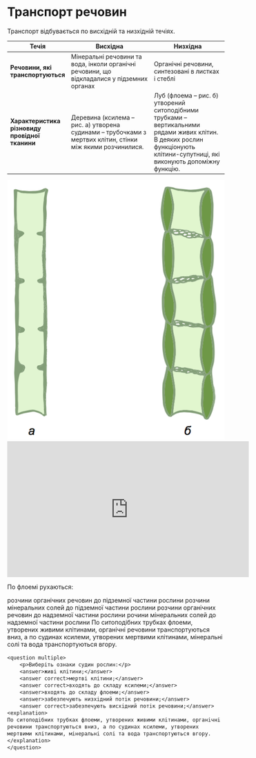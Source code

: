# Транспорт речовин

Транспорт відбувається по висхідній та низхідній течіях.

<table>
<thead>
<tr>
<th>Течія</th>
<th>Висхідна</th>
<th>Низхідна</th>
</tr>
</thead>
<tbody>
<tr>
<td><b>Речовини, які транспортуються</b></td>
<td width="40%">Мінеральні речовини та вода, інколи органічні речовини, що відкладалися у підземних органах</td>
<td width="35%">Органічні речовини, синтезовані в листках і стеблі</td>
</tr>
<tr>
<td><b>Характеристика різновиду провідної тканини</b></td>
<td>Деревина (ксилема – рис. а) утворена <span class="p1">судинами</span> – трубочками з <span class="p1">мертвих</span> клітин, стінки між якими розчинилися.</td>
<td>Луб (флоема – рис. б) утворений <span class="p1">ситоподібними трубками</span> – вертикальними рядами живих клітин. В деяких рослин функціонують клітини-супутниці, які виконують допоміжну функцію.</td>
</tr>
</tbody>
</table>

<div align="center">
<img src="techii.png" alt="Течії"/>
</div>

<div class="fluidMedia">
<iframe align="center" width="560" height="315" src="https://www.youtube.com/embed/wo1bhTwvLV0" frameborder="0" allowfullscreen></iframe>
</div>
<div class="popup">
</div>

<quiz correctLabel="correct" incorrectLabel="incorrect" checkLabel="check"> 
    <question>
        <p>По флоемi рухаються:</p>
        <answer correct>розчини органiчних речовин до пiдземної частини рослини</answer>
        <answer>розчини мiнеральних солей до пiдземної частини рослини</answer>
        <answer>розчини органiчних речовин до надземної частини рослини</answer>
        <answer>рочини мiнеральних солей до надземної частини рослини</answer>
        <explanation>
        По ситоподiбних трубках флоеми, утворених живими клiтинами, органiчнi речовини транспортуються вниз, а по судинах ксилеми, утворених мертвими клiтинами, мiнеральнi солi та вода транспортуються вгору.
        </explanation>
    </question>
       
    <question multiple>
        <p>Виберiть ознаки судин рослин:</p>
        <answer>живi клiтини;</answer>
        <answer correct>мертвi клiтини;</answer>
        <answer correct>входять до складу ксилеми;</answer>
        <answer>входять до складу флоеми;</answer>
        <answer>забезпечують низхiдний потiк речовини;</answer>
        <answer correct>забезпечують висхiдний потiк речовини;</answer>
    <explanation>
    По ситоподiбних трубках флоеми, утворених живими клiтинами, органiчнi речовини транспортуються вниз, а по судинах ксилеми, утворених мертвими клiтинами, мiнеральнi солi та вода транспортуються вгору.
    </explanation>
    </question>
</quiz>